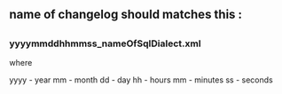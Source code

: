 <h2>name of changelog should matches this :<h2>

<h3> yyyymmddhhmmss_nameOfSqlDialect.xml</h3>

where 

yyyy - year
mm - month
dd - day
hh - hours
mm - minutes
ss - seconds
